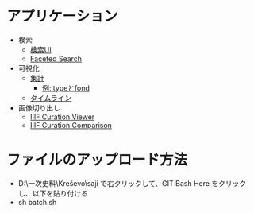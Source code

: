 ﻿# アプリケーション
- 検索
  - [検索UI](https://nakamura196.github.io/min3/#/?u=https://nakamura196.github.io/saji/data/data.json&config=https://nakamura196.github.io/saji/data/config.json)
  - [Faceted Search](https://nakamura196.github.io/isearch/?u=https://nakamura196.github.io/saji/data/items.json)
- 可視化
  - [集計](https://nakamura196.github.io/min3/vis.html?u=https://nakamura196.github.io/saji/data/data.json)
    - [例: typeとfond](https://nakamura196.github.io/min3/vis?field=http%3A%2F%2Fdiyhistory.org%2Fpublic%2Fphr2%2Fns%2Fsaji%2Ffond&u=https%3A%2F%2Fnakamura196.github.io%2Fsaji%2Fdata%2Fdata.json&dispField=&max=10&sort=Numbers)
  - [タイムライン](https://nakamura196.github.io/min3/input)
- 画像切り出し
  - [IIIF Curation Viewer](http://codh.rois.ac.jp/software/iiif-curation-viewer/demo/?curation=https://nakamura196.github.io/saji/data/curation.json)
  - [IIIF Curation Comparison](https://nakamura196.github.io/i3/comp/search.html?curation=https://nakamura196.github.io/saji/data/curation.json&thumb=true)

# ファイルのアップロード方法
- D:\一次史料\Kreševo\saji で右クリックして、GIT Bash Here をクリックし、以下を貼り付ける
- sh batch.sh
